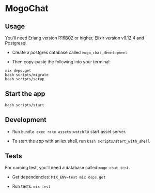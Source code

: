 # MogoChat


## Usage

You'll need Erlang version R16B02 or higher, Elixir version v0.12.4 and Postgresql.

* Create a postgres database called `mogo_chat_development`

* Then copy-paste the following into your terminal:

```
mix deps.get
bash scripts/migrate
bash scripts/setup
```

## Start the app

```
bash scripts/start
```

## Development

* Run `bundle exec rake assets:watch` to start asset server.

* To start the app with an iex shell, run `bash scripts/start_with_shell`

## Tests

For running test, you'll need a database called `mogo_chat_test`.

* Get dependencies: `MIX_ENV=test mix deps.get`

* Run tests: `mix test`
